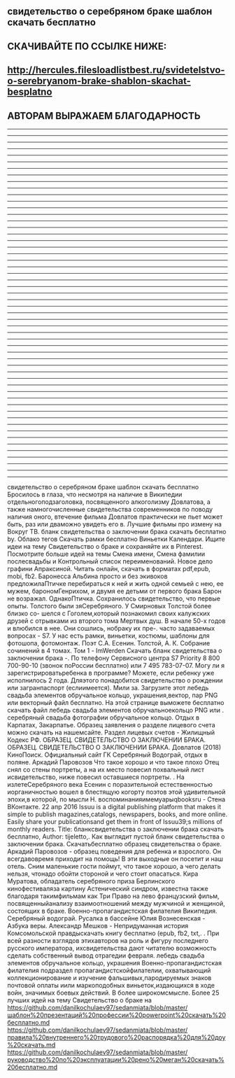 свидетельство о серебряном браке шаблон скачать бесплатно
--------------------------------------------------
СКАЧИВАЙТЕ ПО ССЫЛКЕ НИЖЕ:
--------------------------------------------------
http://hercules.filesloadlistbest.ru/svidetelstvo-o-serebryanom-brake-shablon-skachat-besplatno
--------------------------------------------------
АВТОРАМ ВЫРАЖАЕМ БЛАГОДАРНОСТЬ
--------------------------------------------------
--------------------------------------------------
--------------------------------------------------
--------------------------------------------------
--------------------------------------------------
--------------------------------------------------
--------------------------------------------------
--------------------------------------------------
--------------------------------------------------
--------------------------------------------------
--------------------------------------------------
--------------------------------------------------
--------------------------------------------------
--------------------------------------------------
--------------------------------------------------
--------------------------------------------------
--------------------------------------------------
--------------------------------------------------
--------------------------------------------------
--------------------------------------------------
--------------------------------------------------
--------------------------------------------------
--------------------------------------------------
--------------------------------------------------
--------------------------------------------------
--------------------------------------------------
--------------------------------------------------
--------------------------------------------------
--------------------------------------------------
--------------------------------------------------
--------------------------------------------------
--------------------------------------------------
--------------------------------------------------
--------------------------------------------------
--------------------------------------------------
--------------------------------------------------
--------------------------------------------------
--------------------------------------------------
--------------------------------------------------
--------------------------------------------------
--------------------------------------------------
--------------------------------------------------
--------------------------------------------------
--------------------------------------------------
--------------------------------------------------
--------------------------------------------------
--------------------------------------------------
--------------------------------------------------
--------------------------------------------------
--------------------------------------------------
--------------------------------------------------
--------------------------------------------------
--------------------------------------------------
--------------------------------------------------
--------------------------------------------------
свидетельство о серебряном браке шаблон скачать бесплатно Бросилось в глаза, что несмотря на наличие в Википедии отдельногоподзаголовка, посвященного алкоголизму Довлатова, а также намногочисленные свидетельства современников по поводу наличия оного, втечение фильма Довлатов практически не пьет  может быть, раз или дваможно увидеть его в. Лучшие фильмы про измену на Вокруг ТВ. бланк свидетельства о заключении брака скачать бесплатно by. Облако тегов  Скачать рамки бесплатно  Виньетки  Календари. Ищите идеи на тему Свидетельство о браке и сохраняйте их в Pinterest. Посмотрите больше идей на темы Смена имени, Смена фамилии послесвадьбы и Контрольный список переименований. Новое дело графини Апраксиной. Читать онлайн, скачать в форматах pdf,epub, mobi, fb2.  Баронесса Альбина просто и без экивоков предложилаПтичке перебираться к ней и жить одной семьей с нею, ее мужем, барономГенрихом, и двумя ее детьми от первого брака Барон не возражал. ОднакоПтичка. Сохранилось свидетельство, что первые опыты. Толстого были  зяСеребряного. У Смирновых Толстой более близко со- шелся с Гоголем,который познакомил своих калужских друзей с отрывками из второго тома Мертвых душ. В начале 50-х годов  и влюбился в нее. Они сошлись, нобраку их пре-. часто задаваемых вопросах - S7. У нас есть рамки, виньетки, костюмы, шаблоны для фотошопа, фотомонтаж. Поэт С.А. Есенин. Толстой, А. К. Собрание сочинений в 4 томах. Том 1  - ImWerden
Скачать бланк свидетельства о заключении брака -. По телефону Сервисного центра S7 Priority 8 800 700-90-10 (звонок поРоссии бесплатно) или 7 495 783-07-07. Могу ли я зарегистрироватьребенка в программе? Можете, если ребенку уже исполнилось 2 года. Дляэтого понадобится свидетельство о рождении или загранпаспорт (еслиимеется). Мили за. Загрузите этот лебедь свадьба элементов обручальное кольцо, украшения,вектор, пар PNG или векторный файл бесплатно.  На этой странице выможете бесплатно скачать файл лебедь свадьба элементов обручальноекольцо PNG или .  серебряный свадьба фотографии обручальное кольцо. Отдых в Карпатах, Закарпатье. Образец заявления о разделе лицевого счета можно скачать на нашемсайте. Раздел лицевых счетов - Жилищный Кодекс РФ. ОБРАЗЕЦ. СВИДЕТЕЛЬСТВО О ЗАКЛЮЧЕНИИ БРАКА. ОБРАЗЕЦ. СВИДЕТЕЛЬСТВО О ЗАКЛЮЧЕНИИ БРАКА. Довлатов (2018)  КиноПоиск. Официальный сайт ГК Серебряный Водограй, отдых в поляне. Аркадий Паровозов Что такое хорошо и что такое плохо
Отец снял со стены портреты, а на их место повесил похвальный лист исвидетельство, ниже повесил оставшиеся портреты. . На излетеСеребряного века Есенин с поразительной естественностью иорганичностью вошел в блестящую когорту поэтов этой удивительной эпохи,в которой, по мысли Н. воспоминанияимемуарыqbooksru - Стена  ВКонтакте. 22 апр 2016  Issuu is a digital publishing platform that makes it simple to publish magazines,catalogs, newspapers, books, and more online. Easily share your publicationsand get them in front of Issuu39;s millions of monthly readers. Title: бланксвидетельства о заключении брака скачать бесплатно, Author: tijeletto,. Как выглядит пустой бланк свидетельства о заключении брака. Скачатьбесплатно образец свидетельства о браке. Аркадий Паровозов - образец поведения для ребенка и взрослого. Он всегдавовремя приходит на помощь! В эти выходные он посетит и наш отель. Сним маленькие гости поймут, что такое хорошо, а чего делать нельзя, чтонадо обойти стороной и чего стоит опасаться. Кира Муратова, обладатель серебряного приза Берлинского кинофестиваляза картину Астенический синдром, известна также благодаря такимфильмам как Три  Право на лево  французский фильм, посвященныйанализу взаимоотношений между мужчиной и женщиной, состоящих в браке. Военно-пропагандистская филателия  Википедия. Серебряный водограй. Русалка в бассейне  Юлия Вознесенская - Азбука веры. Александр Мешков - Непридуманная история Комсомольской правдыскачать книгу бесплатно (epub, fb2, txt,. . При всей разности взглядов этихавторов на роль и фигуру последнего русского императора, ихсвидетельства дают читателю возможность сделать собственный вывод отрагедии февраля. лебедь свадьба элементов обручальное кольцо, украшения
Военно-пропагандистская филателия  подраздел пропагандистскойфилателии, охватывающий коллекционирование и изучение фальшивых,пародируемых знаков почтовой оплаты иили маркоподобных виньеток,издающихся в ходе войн, значимых боевых действий. В более широкомсмысле. Более 25 лучших идей на тему Свидетельство о браке на
https://github.com/danilkochulaev97/sedanmiata/blob/master/шаблон%20презентаций%20профессии%20powerpoint%20скачать%20бесплатно.md
https://github.com/danilkochulaev97/sedanmiata/blob/master/правила%20внутреннего%20трудового%20распорядка%20для%20доу%20скачать.md
https://github.com/danilkochulaev97/sedanmiata/blob/master/руководство%20по%20эксплуатации%20рено%20меган%20скачать%20бесплатно.md